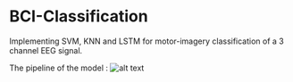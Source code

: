 # BCI-Classification
Implementing SVM, KNN and LSTM for motor-imagery classification of a 3 channel EEG signal.

The pipeline of the model :
![alt text](https://github.com/micaris/BCI-Classification/blob/master/PipelineBCI.jpg?raw=true)
